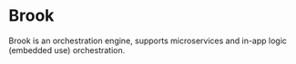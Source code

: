 # Brook
Brook is an orchestration engine, supports microservices and in-app logic (embedded use) orchestration.
